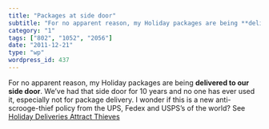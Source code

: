 ```yaml
---
title: "Packages at side door"
subtitle: "For no apparent reason, my Holiday packages are being **delivered to our side door**. We’ve had that..."
category: "1"
tags: ["802", "1052", "2056"]
date: "2011-12-21"
type: "wp"
wordpress_id: 437
---
```

For no apparent reason, my Holiday packages are being **delivered to our side door**. We’ve had that side door for 10 years and no one has ever used it, especially not for package delivery. I wonder if this is a new anti-scrooge-thief policy from the UPS, Fedex and USPS’s of the world? See [Holiday Deliveries Attract Thieves](http://www.bostonglobe.com/news/nation/2011/12/19/holiday-deliveries-attract-thieves/OoaK9Cz5KpuEOfF2PRkFiN/story.html)